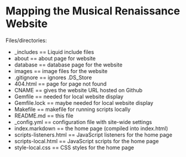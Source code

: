 # Mapping the Musical Renaissance Website #

Files/directories:
- _includes == Liquid include files
- about == about page for website
- database == database page for the website
- images == image files for the website
- .gitignore == ignores .DS_Store
- 404.html == page for page not found
- CNAME == gives the website URL hosted on Github
- Gemfile == needed for local website display
- Gemfile.lock == maybe needed for local website display
- Makefile == makefile for running scripts locally
- README.md == this file
- _config.yml == configuration file with site-wide settings
- index.markdown == the home page (compiled into index.html)
- scripts-listeners.html == JavaScript listeners for the home page
- scripts-local.html == JavaScript scripts for the home page
- style-local.css == CSS styles for the home page
